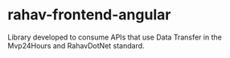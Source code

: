 # rahav-frontend-angular
Library developed to consume APIs that use Data Transfer in the Mvp24Hours and RahavDotNet standard.
